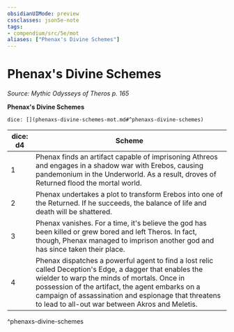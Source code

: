 ```yaml
---
obsidianUIMode: preview
cssclasses: json5e-note
tags:
- compendium/src/5e/mot
aliases: ["Phenax's Divine Schemes"]
---
```

# Phenax's Divine Schemes
*Source: Mythic Odysseys of Theros p. 165* 

**Phenax's Divine Schemes**

`dice: [](phenaxs-divine-schemes-mot.md#^phenaxs-divine-schemes)`

| dice: d4 | Scheme |
|----------|--------|
| 1 | Phenax finds an artifact capable of imprisoning Athreos and engages in a shadow war with Erebos, causing pandemonium in the Underworld. As a result, droves of Returned flood the mortal world. |
| 2 | Phenax undertakes a plot to transform Erebos into one of the Returned. If he succeeds, the balance of life and death will be shattered. |
| 3 | Phenax vanishes. For a time, it's believe the god has been killed or grew bored and left Theros. In fact, though, Phenax managed to imprison another god and has since taken their place. |
| 4 | Phenax dispatches a powerful agent to find a lost relic called Deception's Edge, a dagger that enables the wielder to warp the minds of mortals. Once in possession of the artifact, the agent embarks on a campaign of assassination and espionage that threatens to lead to all-out war between Akros and Meletis. |
^phenaxs-divine-schemes